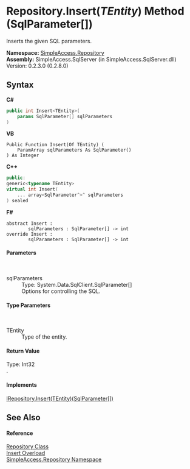 # Repository.Insert(*TEntity*) Method (SqlParameter[])
 

Inserts the given SQL parameters.

**Namespace:**&nbsp;<a href="41571b4f-ca9a-e902-c5ef-a7c14c631bb2">SimpleAccess.Repository</a><br />**Assembly:**&nbsp;SimpleAccess.SqlServer (in SimpleAccess.SqlServer.dll) Version: 0.2.3.0 (0.2.8.0)

## Syntax

**C#**<br />
``` C#
public int Insert<TEntity>(
	params SqlParameter[] sqlParameters
)

```

**VB**<br />
``` VB
Public Function Insert(Of TEntity) ( 
	ParamArray sqlParameters As SqlParameter()
) As Integer
```

**C++**<br />
``` C++
public:
generic<typename TEntity>
virtual int Insert(
	... array<SqlParameter^>^ sqlParameters
) sealed
```

**F#**<br />
``` F#
abstract Insert : 
        sqlParameters : SqlParameter[] -> int 
override Insert : 
        sqlParameters : SqlParameter[] -> int 
```


#### Parameters
&nbsp;<dl><dt>sqlParameters</dt><dd>Type: System.Data.SqlClient.SqlParameter[]<br />Options for controlling the SQL.</dd></dl>

#### Type Parameters
&nbsp;<dl><dt>TEntity</dt><dd>Type of the entity.</dd></dl>

#### Return Value
Type: Int32<br />.

#### Implements
<a href="e4d20d58-6c83-47b3-dd6b-b85c04ffeafa">IRepository.Insert(TEntity)(SqlParameter[])</a><br />

## See Also


#### Reference
<a href="edb9c152-cd28-6594-590a-18a81e266968">Repository Class</a><br /><a href="bb724172-ee9d-a4ff-106f-770b12cb5279">Insert Overload</a><br /><a href="41571b4f-ca9a-e902-c5ef-a7c14c631bb2">SimpleAccess.Repository Namespace</a><br />